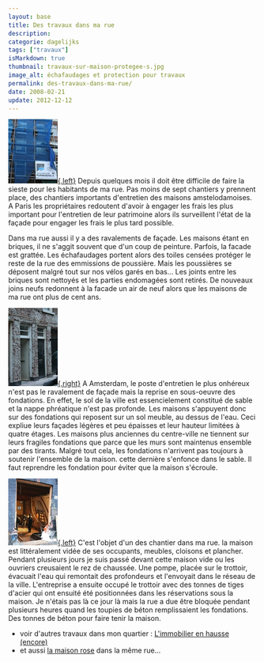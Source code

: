 ```yaml
---
layout: base
title: Des travaux dans ma rue
description: 
categorie: dagelijks
tags: ["travaux"]
isMarkdown: true
thumbnail: travaux-sur-maison-protegee-s.jpg
image_alt: échafaudages et protection pour travaux
permalink: des-travaux-dans-ma-rue/
date: 2008-02-21
update: 2012-12-12
---
```




[![échafaudages et protection pour travaux](travaux-sur-maison-protegee-s.jpg){.left}](/public/images/photos/2008-01/travaux-sur-maison-protegee.jpg)
Depuis quelques mois il doit être difficile de faire la sieste pour les habitants de ma rue. Pas moins de sept chantiers y prennent place, des chantiers importants d'entretien des maisons amstelodamoises. A Paris les propriétaires redoutent d'avoir à engager les frais les plus important pour l'entretien de leur patrimoine alors ils surveillent l'état de la façade pour engager les frais le plus tard possible. 

Dans ma rue aussi il y a des ravalements de façade. Les maisons étant en briques, il ne s'aggit souvent que d'un coup de peinture. Parfois, la facade est grattée. Les échafaudages portent alors des toiles censées protéger le reste de la rue des emmissions de poussière. Mais les poussières se déposent malgré tout sur nos vélos garés en bas... Les joints entre les briques sont nettoyés et les parties endomagées sont retirés. De nouveaux joins neufs redonnent à la facade un air de neuf alors que les maisons de ma rue ont plus de cent ans.

[![ravalement de façade en briques](travaux-sur-maison-s.jpg){.right}](/public/images/photos/2008-01/travaux-sur-maison.jpg)
A Amsterdam, le poste d'entretien le plus onhéreux n'est pas le ravalement de façade mais la reprise en sous-oeuvre des fondations. En effet, le sol de la ville est essencielement constitué de sable et la nappe phréatique n'est pas profonde. Les maisons s'appuyent donc sur des fondations qui reposent sur un sol meuble, au dessus de l'eau. Ceci expliue leurs façades légères et peu épaisses et leur hauteur limitées à quatre étages. Les maisons plus anciennes du centre-ville ne tiennent sur leurs fragiles fondations que parce que les murs sont maintenus ensemble par des tirants. Malgré tout cela, les fondations n'arrivent pas toujours à soutenir l'ensemble de la maison. cette dernière s'enfonce dans le sable. Il faut reprendre les fondation pour éviter que la maison s'écroule.

[![maison toute démolie en dedans](travaux-dans-maison-s.jpg){.left}](/public/images/photos/2008-01/travaux-dans-maison.jpg)
C'est l'objet d'un des chantier dans ma rue. la maison est littéralement vidée de ses occupants, meubles, cloisons et plancher. Pendant plusieurs jours je suis passé devant cette maison vide ou les ouvriers creusaient le rez de chaussée. Une pompe, placée sur le trottoir, évacuait l'eau qui remontait des profondeurs et l'envoyait dans le réseau de la ville. L'entreprise a ensuite occupé le trottoir avec des tonnes de tiges d'acier qui ont ensuité été positionnées dans les réservations sous la maison. Je n'étais pas là ce jour là mais la rue a due être bloquée pendant plusieurs heures quand les toupies de béton remplissaient les fondations. Des tonnes de béton pour faire tenir la maison.

* voir d'autres travaux dans mon quartier : [L'immobilier en hausse (encore)](/immobilier-hausse)
* et aussi [la maison rose](/cest-une-maison-rose) dans la même rue...
